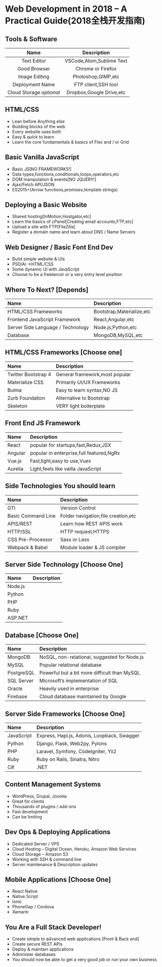 # Web Development in 2018 – A Practical Guide(2018全栈开发指南)


## Tools & Software
| Name | Description |
| :---: | :----: |
| Text Editor | VSCode,Atom,Sublime Text |
| Good Browser | Chrome or Firefox|
| Image Editing | Photoshop,GIMP,etc|
| Deployment Name | FTP client,SSH tool |
| Cloud Storage *optional* | Dropbox,Google Drive,etc |

## HTML/CSS
* Lean before Anything else
* Building blocks of the web
* Every website uses both
* Easy & quick to learn 
* Learn the core fundamentals & basics of Flex and / or Grid

## Basic Vanilla JavaScript
* Basic JS[NO FRAMEWORKS!]
* Data types,functions,conditionals,loops,operators,etc
* DOM manipulation & events[NO JQUERY!]
* Ajax/Fetch API/JSON
* ES2015+(Arrow functions,promises,template strings)

## Deploying a Basic Website
* Shared hosting[InMotion,Hostgator,etc]
* Learn the basics of cPanel[Creating email accounts,FTP,etc]
* Upload a site with FTP[FileZilla]
* Register a domain name and learn about DNS / Name Servers

## Web Designer / Basic Font End Dev
* Build simple website & UIs
* PSD/AI ->HTML/CSS
* Some dynamic UI with JavaScript
* Choose to be a freelancer or a very entry level position

## Where To Next? [Depends]
| Name | Description |
| :--- | :---- |
| HTML/CSS Frameworks | Bootstrap,Materialize,etc |
| Frontend JavaScript Framework | React,Angular,etc |
| Server Side Language / Technology | Node.js,Python,etc |
| Database | MongoDB,MySQL,etc |

## HTML/CSS Frameworks [Choose one]
| Name | Description |
| :--- | :---- |
| Twitter Bootstrap 4 | General framework,most popular |
| Materialize CSS | Primarily UI/UX Frameworks |
| Bulma | Easy to learn syntax,NO JS |
| Zurb Foundation | Alternative to Bootstrap |
| Skeleton | VERY light boilerplate |

## Front End JS Framework
| Name | Description |
| :--- | :---- |
| React | popular for startups,fast,Redux,JSX |
| Angular | popular in enterprise,full featured,NgRx |
| Vue.js | Fast,light,easy to use,Vuex |
| Aurelia | Light,feels like vailla JavaScript |

## Side Technologies You should learn
| Name | Description |
| :--- | :---- |
| GTI | Version Control |
| Basic Command Line | Folder navigation,file creation,etc |
| APIS/REST | Learn how REST APIS work |
| HTTP/SSL | HTTP request,HTTPS |
| CSS Pre-Processor | Sass or Less |
| Webpack & Babel | Module loader & JS compiler |

## Server Side Technology [Choose One]
| Name | Description |
| :--- | :---- |
| Node.js |  |
| Python |  |
| PHP |  |
| Ruby |  |
| ASP.NET |  |


## Database [Choose One]
| Name | Description |
| :--- | :---- |
| MongoDB | NoSQL, non-relational, suggested for Node.js |
| MySQL | Popular relational database |
| PostgreSQL | Powerful but a bit more difficult than MySQL |
| SQL Server | Microsoft’s implementation of SQL |
| Oracle | Heavily used in enterprise |
| Firebase|  Cloud database maintained by Google |

## Server Side Frameworks [Choose One]
| Name | Description |
| :--- | :---- |
| JavaScript | Express, Hapi.js, Adonis, Loopback, Swagger |
| Python | Django, Flask, Web2py, Pylons |
| PHP | Laravel, Symfony, CodeIgniter, Yii2 |
| Ruby | Ruby on Rails, Sinatra, Nitro
|C# | .NET |

## Content Management Systems
* WordPress, Drupal, Joomla
* Great for clients
* Thousands of plugins / add-ons
* Fast development
* Can be limiting

## Dev Ops & Deploying Applications
* Dedicated Server / VPS
* Cloud Hosting – Digital Ocean, Heroku, Amazon Web Services
* Cloud Storage – Amazon S3
* Working with SSH & command line
* Server maintenance & Description updates

## Mobile Applications [Choose One]
* React Native
* Native Script
* Ionic
* PhoneGap / Cordova
* Xamarin

## You Are a Full Stack Developer!
* Create simple to advanced web applications [Front & Back end]
* Create secure REST APIs
* Deploy & maintain applications
* Administer databases
* You should now be able to get a very good job or run your own business

